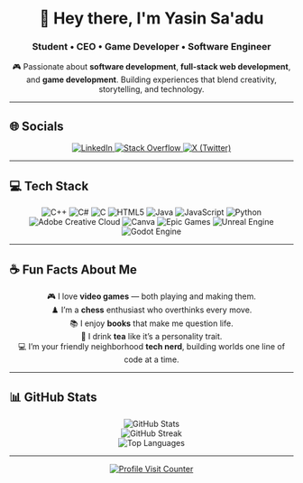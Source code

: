 <!-- Header / Banner -->
<h1 align="center">👋 Hey there, I'm Yasin Sa'adu</h1>
<h3 align="center">Student • CEO • Game Developer • Software Engineer</h3>

<p align="center">
🎮 Passionate about <b>software development</b>, <b>full-stack web development</b>, and <b>game development</b>.  
Building experiences that blend creativity, storytelling, and technology.  
</p>

---

## 🌐 Socials
<p align="center">
  <a href="https://linkedin.com/in/yasinsaadu">
    <img src="https://img.shields.io/badge/LinkedIn-%230077B5.svg?logo=linkedin&logoColor=white&style=for-the-badge" alt="LinkedIn"/>
  </a>
  <a href="https://stackoverflow.com/users/29143687/yasin-saadu">
    <img src="https://img.shields.io/badge/Stack%20Overflow-FE7A16?logo=stack-overflow&logoColor=white&style=for-the-badge" alt="Stack Overflow"/>
  </a>
  <a href="https://x.com/yasinsaadu">
    <img src="https://img.shields.io/badge/X-black.svg?logo=X&logoColor=white&style=for-the-badge" alt="X (Twitter)"/>
  </a>
</p>

---

## 💻 Tech Stack
<p align="center">
  <img src="https://img.shields.io/badge/c++-%2300599C.svg?style=for-the-badge&logo=c%2B%2B&logoColor=white" alt="C++"/>
  <img src="https://img.shields.io/badge/c%23-239120.svg?style=for-the-badge&logo=c-sharp&logoColor=white" alt="C#"/>
  <img src="https://img.shields.io/badge/c-%230A66C2.svg?style=for-the-badge&logo=c&logoColor=white" alt="C"/>
  <img src="https://img.shields.io/badge/html5-%23E34F26.svg?style=for-the-badge&logo=html5&logoColor=white" alt="HTML5"/>
  <img src="https://img.shields.io/badge/java-%23ED8B00.svg?style=for-the-badge&logo=openjdk&logoColor=white" alt="Java"/>
  <img src="https://img.shields.io/badge/javascript-%23323330.svg?style=for-the-badge&logo=javascript&logoColor=%23F7DF1E" alt="JavaScript"/>
  <img src="https://img.shields.io/badge/python-3670A0.svg?style=for-the-badge&logo=python&logoColor=ffdd54" alt="Python"/>
  <img src="https://img.shields.io/badge/Adobe%20Creative%20Cloud-DA1F26.svg?style=for-the-badge&logo=Adobe%20Creative%20Cloud&logoColor=white" alt="Adobe Creative Cloud"/>
  <img src="https://img.shields.io/badge/Canva-%2300C4CC.svg?style=for-the-badge&logo=Canva&logoColor=white" alt="Canva"/>
  <img src="https://img.shields.io/badge/epicgames-%23313131.svg?style=for-the-badge&logo=epicgames&logoColor=white" alt="Epic Games"/>
  <img src="https://img.shields.io/badge/unrealengine-%23313131.svg?style=for-the-badge&logo=unrealengine&logoColor=white" alt="Unreal Engine"/>
  <img src="https://img.shields.io/badge/godot-%23478CBF.svg?style=for-the-badge&logo=godot-engine&logoColor=white" alt="Godot Engine"/>
</p>

---

## ☕ Fun Facts About Me
<p align="center">
  🎮 I love <b>video games</b> — both playing and making them.<br>
  ♟️ I’m a <b>chess</b> enthusiast who overthinks every move.<br>
  📚 I enjoy <b>books</b> that make me question life.<br>
  🍵 I drink <b>tea</b> like it’s a personality trait.<br>
  💻 I’m your friendly neighborhood <b>tech nerd</b>, building worlds one line of code at a time.
</p>

---

## 📊 GitHub Stats
<p align="center">
  <img src="https://github-readme-stats.vercel.app/api?username=yasinsaadu&theme=catppuccin_latte&hide_border=false&include_all_commits=false&count_private=false" alt="GitHub Stats"/><br/>
  <img src="https://github-readme-streak-stats.herokuapp.com/?user=yasinsaadu&theme=catppuccin_latte&hide_border=false" alt="GitHub Streak"/><br/>
  <img src="https://github-readme-stats.vercel.app/api/top-langs/?username=yasinsaadu&theme=catppuccin_latte&hide_border=false&layout=compact" alt="Top Languages"/>
</p>

---

<p align="center">
  <a href="https://visitcount.itsvg.in">
    <img src="https://visitcount.itsvg.in/api?id=yasinsaadu&icon=0&color=0" alt="Profile Visit Counter"/>
  </a>
</p>

<!-- Proudly built with GPRM (https://gprm.itsvg.in) -->